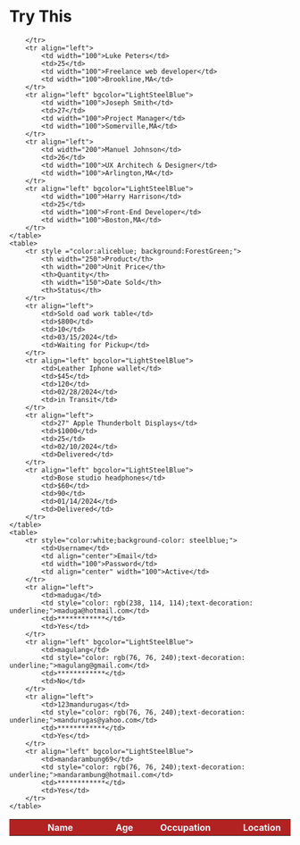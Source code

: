 <!DOCTYPE html>
<html lang="en">
<head>
    <title>Activity 2 Tables</title>
</head>
<body>
    <h1>Try This</h1>
    <table>
        <tr style ="color:aliceblue; background:#B22222;">
            <th width="250">Name</th>
            <th>Age</th>
            <th width="200" align="center">Occupation</th>
            <th width="100">Location</th>

        </tr>
        <tr align="left">
            <td width="100">Luke Peters</td>
            <td>25</td>
            <td width="100">Freelance web developer</td>
            <td width="100">Brookline,MA</td>
        </tr>
        <tr align="left" bgcolor="LightSteelBlue">
            <td width="100">Joseph Smith</td>
            <td>27</td>
            <td width="100">Project Manager</td>
            <td width="100">Somerville,MA</td>
        </tr>
        <tr align="left">
            <td width="200">Manuel Johnson</td>
            <td>26</td>
            <td width="100">UX Architech & Designer</td>
            <td width="100">Arlington,MA</td>
        </tr>
        <tr align="left" bgcolor="LightSteelBlue">
            <td width="100">Harry Harrison</td>
            <td>25</td>
            <td width="100">Front-End Developer</td>
            <td width="100">Boston,MA</td>
        </tr>
    </table>
    <table>
        <tr style ="color:aliceblue; background:ForestGreen;">
            <th width="250">Product</th>
            <th width="200">Unit Price</th>
            <th>Quantity</th>
            <th width="150">Date Sold</th>
            <th>Status</th>
        </tr>
        <tr align="left">
            <td>Sold oad work table</td>
            <td>$800</td>
            <td>10</td>
            <td>03/15/2024</td>
            <td>Waiting for Pickup</td>
        </tr>
        <tr align="left" bgcolor="LightSteelBlue">
            <td>Leather Iphone wallet</td>
            <td>$45</td>
            <td>120</td>
            <td>02/28/2024</td>
            <td>in Transit</td>
        </tr>
        <tr align="left">
            <td>27" Apple Thunderbolt Displays</td>
            <td>$1000</td>
            <td>25</td>
            <td>02/10/2024</td>
            <td>Delivered</td>
        </tr>
        <tr align="left" bgcolor="LightSteelBlue">
            <td>Bose studio headphones</td>
            <td>$60</td>
            <td>90</td>
            <td>01/14/2024</td>
            <td>Delivered</td>
        </tr>
    </table>
    <table>
        <tr style="color:white;background-color: steelblue;">
            <td>Username</td>
            <td align="center">Email</td>
            <td width="100">Password</td>
            <td align="center" width="100">Active</td>
        </tr>
        <tr align="left">
            <td>maduga</td>
            <td style="color: rgb(238, 114, 114);text-decoration: underline;">maduga@hotmail.com</td>
            <td>************</td>
            <td>Yes</td>
        </tr>
        <tr align="left" bgcolor="LightSteelBlue">
            <td>magulang</td>
            <td style="color: rgb(76, 76, 240);text-decoration: underline;">magulang@gmail.com</td>
            <td>************</td>
            <td>No</td>
        </tr>
        <tr align="left">
            <td>123mandurugas</td>
            <td style="color: rgb(76, 76, 240);text-decoration: underline;">mandurugas@yahoo.com</td>
            <td>************</td>
            <td>Yes</td>
        </tr>
        <tr align="left" bgcolor="LightSteelBlue">
            <td>mandarambung69</td>
            <td style="color: rgb(76, 76, 240);text-decoration: underline;">mandarambung@hotmail.com</td>
            <td>************</td>
            <td>Yes</td>
        </tr>
    </table>
</body>
</html>
